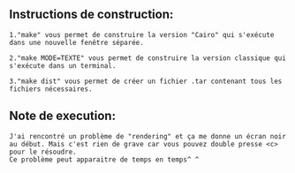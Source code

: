 ## Instructions de construction:

	1."make" vous permet de construire la version "Cairo" qui s'exécute dans une nouvelle fenêtre séparée.
	
	2."make MODE=TEXTE" vous permet de construire la version classique qui s'exécute dans un terminal.
	
	3."make dist" vous permet de créer un fichier .tar contenant tous les fichiers nécessaires.

## Note de execution:
	
	J'ai rencontré un problème de "rendering" et ça me donne un écran noir au début. Mais c'est rien de grave car vous pouvez double presse <c> pour le résoudre.
	Ce problème peut apparaitre de temps en temps^ ^
